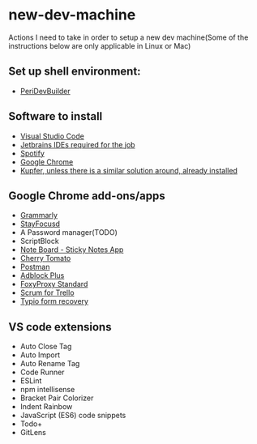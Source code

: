 
# new-dev-machine
Actions I need to take in order to setup a new dev machine(Some of the instructions below are only applicable in Linux or Mac)

## Set up shell environment:
- [PeriDevBuilder](https://github.Com/PeriGK/PeriDevBuilder)

## Software to install
- [Visual Studio Code](https://code.visualstudio.com/)
- [Jetbrains IDEs required for the job](https://www.jetbrains.com/products.html?fromMenu)
- [Spotify](https://www.spotify.com/)
- [Google Chrome](https://www.google.com/chrome/)
- [Kupfer, unless there is a similar solution around, already installed](https://github.com/kupferlauncher/kupfer)

## Google Chrome add-ons/apps

 - [Grammarly](https://chrome.google.com/webstore/detail/grammarly-for-chrome/kbfnbcaeplbcioakkpcpgfkobkghlhen)
 - [StayFocusd](https://chrome.google.com/webstore/detail/stayfocusd/laankejkbhbdhmipfmgcngdelahlfoji)
 - A Password manager(TODO)
 - ScriptBlock
 - [Note Board - Sticky Notes App](https://chrome.google.com/webstore/detail/note-board-sticky-notes-a/goficmpcgcnombioohjcgdhbaloknabb)
 - [Cherry Tomato](https://chrome.google.com/webstore/detail/cghomilbbfdmgfidkdinillpmdpdjgmm)
 - [Postman](https://www.getpostman.com/)
 - [Adblock Plus](https://chrome.google.com/webstore/detail/adblock-plus/cfhdojbkjhnklbpkdaibdccddilifddb)
 - [FoxyProxy Standard](https://chrome.google.com/webstore/detail/foxyproxy-standard/gcknhkkoolaabfmlnjonogaaifnjlfnp)
 - [Scrum for Trello](https://chrome.google.com/webstore/detail/scrum-for-trello/jdbcdblgjdpmfninkoogcfpnkjmndgje)
 - [Typio form recovery](https://chrome.google.com/webstore/detail/typio-form-recovery/djkbihbnjhkjahbhjaadbepppbpoedaa)

## VS code extensions
* Auto Close Tag
* Auto Import
* Auto Rename Tag
* Code Runner
* ESLint
* npm intellisense
* Bracket Pair Colorizer
* Indent Rainbow
* JavaScript (ES6) code snippets
* Todo+
* GitLens
